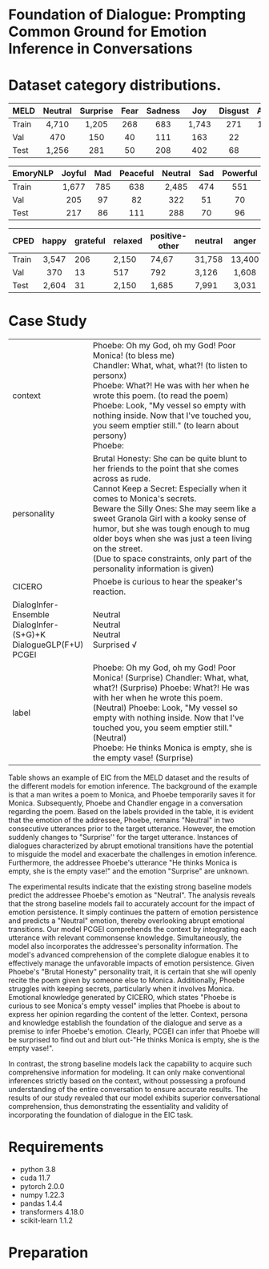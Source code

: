 # Foundation of Dialogue: Prompting Common Ground for Emotion Inference in Conversations

# Dataset category distributions.

| MELD  | Neutral | Surprise | Fear | Sadness |  Joy  | Disgust | Anger | Total |
|-------|:-------:|:--------:|:----:|:-------:|:-----:|:-------:|:-----:|:-----:|
| Train |  4,710  |   1,205  |  268 |   683   | 1,743 |   271   | 1,109 | 9,989 |
| Val   |   470   |    150   |  40  |   111   |  163  |    22   |  153  | 1,109 |
| Test  |  1,256  |    281   |  50  |   208   |  402  |    68   |  345  | 2,610 |

| EmoryNLP | Joyful | Mad | Peaceful | Neutral | Sad | Powerful | Scared | Total |
|----------|:------:|:---:|:--------:|:-------:|:---:|:--------:|:------:|:-----:|
| Train    |  1,677 | 785 |    638   |  2,485  | 474 |    551   |   941  | 7,551 |
| Val      |   205  |  97 |    82    |   322   |  51 |    70    |   127  |  954  |
| Test     |   217  |  86 |    111   |   288   |  70 |    96    |   116  |  984  |


| CPED  | happy | grateful | relaxed | positive-other | neutral |  anger | sadness |  fear | depress | disgust | astonished | worried | negative-other |  Total |
|-------|:-----:|----------|---------|----------------|---------|:------:|---------|:-----:|:-------:|---------|:----------:|:-------:|:--------------:|:------:|
| Train | 3,547 |    206   |  2,150  |      74,67     |  31,758 | 13,400 |  2,217  | 1,980 |  9,817  |  1,353  |    2,430   |  6,142  |      9,881     | 94,188 |
| Val   |  370  |    13    |   517   |       792      |  3,126  |  1,608 |   274   |  117  |  1,446  |   198   |     313    |   661   |      1,702     | 11,138 |
| Test  | 2,604 |    31    |  2,150  |      1,685     |  7,991  |  3,031 |   530   |  872  |  2,792  |   435   |    1,433   |  1,489  |      2,395     | 27,439 |

# Case Study

|                                                                                |                                                                                                                                                                                                                                                                                                                                                                                                                                                         |
|--------------------------------------------------------------------------------|---------------------------------------------------------------------------------------------------------------------------------------------------------------------------------------------------------------------------------------------------------------------------------------------------------------------------------------------------------------------------------------------------------------------------------------------------------|
| context                                                                        | Phoebe: Oh my God, oh my God! Poor Monica! (to bless me)<br/>Chandler: What, what, what?! (to listen to personx)<br/>Phoebe: What?! He was with her when he wrote this poem. (to read the poem)<br/>Phoebe: Look, "My vessel so empty with nothing inside. Now that I've touched you, you seem emptier still." (to learn about persony)<br/> Phoebe:                                                                                                    |
| personality                                                                    | Brutal Honesty: She can be quite blunt to her friends to the point that she comes across as rude.<br/> Cannot Keep a Secret: Especially when it comes to Monica's secrets.<br/> Beware the Silly Ones: She may seem like a sweet Granola Girl with a kooky sense of humor, but she was tough enough to mug older boys when she was just a teen living on the street.<br/> (Due to space constraints, only part of the personality information is given) |
| CICERO                                                                         | Phoebe is curious to hear the speaker's reaction.                                                                                                                                                                                                                                                                                                                                                                                                       |
| DialogInfer-Ensemble<br/> DialogInfer-(S+G)+K<br/> DialogueGLP(F+U)<br/> PCGEI | Neutral<br/> Neutral<br/> Neutral<br/> Surprised √                                                                                                                                                                                                                                                                                                                                                                                                      |
| label                                                                          | Phoebe: Oh my God, oh my God! Poor Monica! (Surprise) Chandler: What, what, what?! (Surprise) Phoebe: What?! He was with her when he wrote this poem. (Neutral) Phoebe: Look, "My vessel so empty with nothing inside. Now that I've touched you, you seem emptier still." (Neutral)<br/> Phoebe: He thinks Monica is empty, she is the empty vase! (Surprise)                                                                                          |

Table shows an example of EIC from the MELD dataset and the results of the different models for emotion inference. The background of the example is that a man writes a poem to Monica, and Phoebe temporarily saves it for Monica. Subsequently, Phoebe and Chandler engage in a conversation regarding the poem. Based on the labels provided in the table, it is evident that the emotion of the addressee, Phoebe, remains "Neutral" in two consecutive utterances prior to the target utterance. However, the emotion suddenly changes to "Surprise'' for the target utterance. Instances of dialogues characterized by abrupt emotional transitions have the potential to misguide the model and exacerbate the challenges in emotion inference. Furthermore, the addressee Phoebe's utterance "He thinks Monica is empty, she is the empty vase!" and the emotion "Surprise" are unknown.

The experimental results indicate that the existing strong baseline models predict the addressee Phoebe's emotion as "Neutral". The analysis reveals that the strong baseline models fail to accurately account for the impact of emotion persistence. It simply continues the pattern of emotion persistence and predicts a "Neutral" emotion, thereby overlooking abrupt emotional transitions. Our model PCGEI comprehends the context by integrating each utterance with relevant commonsense knowledge. Simultaneously, the model also incorporates the addressee's personality information. The model's advanced comprehension of the complete dialogue enables it to effectively manage the unfavorable impacts of emotion persistence. Given Phoebe's "Brutal Honesty" personality trait, it is certain that she will openly recite the poem given by someone else to Monica. Additionally, Phoebe struggles with keeping secrets, particularly when it involves Monica. Emotional knowledge generated by CICERO, which states "Phoebe is curious to see Monica's empty vessel" implies that Phoebe is about to express her opinion regarding the content of the letter. Context, persona and knowledge establish the foundation of the dialogue and serve as a premise to infer Phoebe's emotion. Clearly, PCGEI can infer that Phoebe will be surprised to find out and blurt out-"He thinks Monica is empty, she is the empty vase!".

In contrast, the strong baseline models lack the capability to acquire such comprehensive information for modeling. It can only make conventional inferences strictly based on the context, without possessing a profound understanding of the entire conversation to ensure accurate results. The results of our study revealed that our model exhibits superior conversational comprehension, thus demonstrating the essentiality and validity of incorporating the foundation of dialogue in the EIC task.


# Requirements
* python 3.8
* cuda 11.7
* pytorch 2.0.0
* numpy 1.22.3
* pandas 1.4.4
* transformers 4.18.0
* scikit-learn 1.1.2
# Preparation
